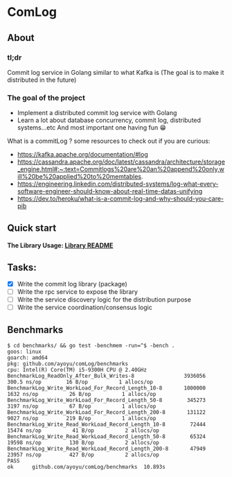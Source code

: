 # ComLog

## About

### tl;dr

Commit log service in Golang similar to what Kafka is (The goal is to make it distributed in the future)

### The goal of the project

- Implement a distributed commit log service with Golang
- Learn a lot about database concurrency, commit log, distributed systems...etc And most important one having fun 😁️

What is a commitLog ? some resources to check out if you are curious:

- https://kafka.apache.org/documentation/#log
- https://cassandra.apache.org/doc/latest/cassandra/architecture/storage_engine.html#:~:text=Commitlogs%20are%20an%20append%20only,will%20be%20applied%20to%20memtables.
- https://engineering.linkedin.com/distributed-systems/log-what-every-software-engineer-should-know-about-real-time-datas-unifying
- https://dev.to/heroku/what-is-a-commit-log-and-why-should-you-care-pib

## Quick start

#### The Library Usage: [Library README](comLog/README.md)

## Tasks:

- [x] Write the commit log library (package)
- [ ] Write the rpc service to expose the library
- [ ] Write the service discovery logic for the distribution purpose
- [ ] Write the service coordination/consensus logic

## Benchmarks

```Shell
$ cd benchmarks/ && go test -benchmem -run=^$ -bench .
goos: linux
goarch: amd64
pkg: github.com/ayoyu/comLog/benchmarks
cpu: Intel(R) Core(TM) i5-9300H CPU @ 2.40GHz
BenchmarkLog_ReadOnly_After_Bulk_Writes-8              	 3936056	       300.5 ns/op	      16 B/op	       1 allocs/op
BenchmarkLog_Write_WorkLoad_For_Record_Length_10-8     	 1000000	      1632 ns/op	      26 B/op	       1 allocs/op
BenchmarkLog_Write_WorkLoad_For_Record_Length_50-8     	  345273	      3197 ns/op	      67 B/op	       1 allocs/op
BenchmarkLog_Write_WorkLoad_For_Record_Length_200-8    	  131122	      9027 ns/op	     219 B/op	       1 allocs/op
BenchmarkLog_Write_Read_WorkLoad_Record_Length_10-8    	   72444	     15474 ns/op	      41 B/op	       2 allocs/op
BenchmarkLog_Write_Read_WorkLoad_Record_Length_50-8    	   65324	     19598 ns/op	     130 B/op	       2 allocs/op
BenchmarkLog_Write_Read_WorkLoad_Record_Length_200-8   	   47949	     23957 ns/op	     427 B/op	       2 allocs/op
PASS
ok  	github.com/ayoyu/comLog/benchmarks	10.893s
```
